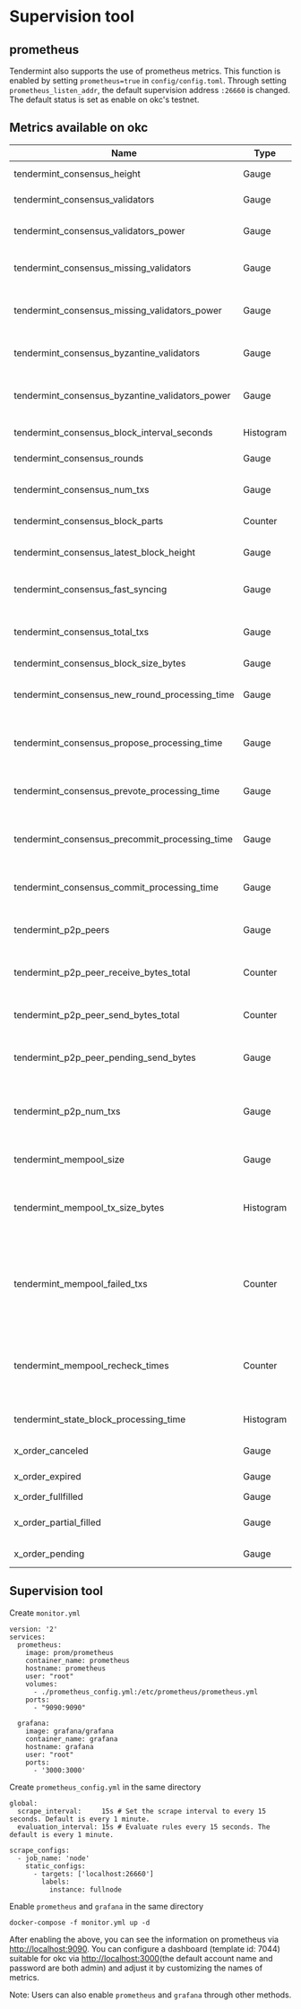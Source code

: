 # Supervision tool

## prometheus

Tendermint also supports the use of prometheus metrics. This function is
enabled by setting `prometheus=true` in `config/config.toml`. Through
setting `prometheus_listen_addr`, the default supervision address
`:26660` is changed. The default status is set as enable on okc's
testnet.

## Metrics available on okc

| Name                                                  | Type        | Tags             | Description                                                                |
| -------------------------------------------------------|-------------|------------------|----------------------------------------------------------------------------| 
| tendermint\_consensus\_height                         | Gauge       | √                | consensus block height                                                     |
| tendermint\_consensus\_validators                     | Gauge       | √                | number of validators                                                       |
| tendermint\_consensus\_validators\_power              | Gauge       | √                | total voting power of validators                                           |
| tendermint\_consensus\_missing\_validators            | Gauge       | √                | number of missing validators                                               |
| tendermint\_consensus\_missing\_validators\_power     | Gauge       | √                | total voting power of missing validators                                   |
| tendermint\_consensus\_byzantine\_validators          | Gauge       | √                | number of byzantine validators                                             |
| tendermint\_consensus\_byzantine\_validators\_power   | Gauge       | √                | total voting power of byzantine validators                                 |
| tendermint\_consensus\_block\_interval\_seconds       | Histogram   | √                | block interval                                                             |
| tendermint\_consensus\_rounds                         | Gauge       | √                | consensus round                                                            |
| tendermint\_consensus\_num\_txs                       | Gauge       | √                | number of transactions in the block                                        |
| tendermint\_consensus\_block\_parts                   | Counter     | peer\_id         | number of block parts                                                      |
| tendermint\_consensus\_latest\_block\_height          | Gauge       | √                | latest block height after consensus                                        |
| tendermint\_consensus\_fast\_syncing                  | Gauge       | √                | 0 (not fast syncing) , 1 (syncing)                                         |
| tendermint\_consensus\_total\_txs                     | Gauge       | √                | total number of transactions in the block                                  |
| tendermint\_consensus\_block\_size\_bytes             | Gauge       | √                | block size                                                                 |
| tendermint\_consensus\_new\_round\_processing\_time   | Gauge       | √                | processing time for consensus initialization                               |
| tendermint\_consensus\_propose\_processing\_time      | Gauge       | √                | consensus proposal processing time                                         |
| tendermint\_consensus\_prevote\_processing\_time      | Gauge       | √                | consensus prevote processing time                                          |
| tendermint\_consensus\_precommit\_processing\_time    | Gauge       | √                | consensus precommit processing time                                        |
| tendermint\_consensus\_commit\_processing\_time       | Gauge       | √                | consensus commit processing time                                           |
| tendermint\_p2p\_peers                                | Gauge       | √                | number of connected peers                                                  |
| tendermint\_p2p\_peer\_receive\_bytes\_total          | Counter     | peer\_id, chID   | total bytes received from the specific peer                                |
| tendermint\_p2p\_peer\_send\_bytes\_total             | Counter     | peer\_id, chID   | total bytes sent to a peer node                                            |
| tendermint\_p2p\_peer\_pending\_send\_bytes           | Gauge       | peer\_id         | number of bytes pending to be sent                                         |
| tendermint\_p2p\_num\_txs                             | Gauge       | peer\_id         | number of transactions broadcast from a peer node                          |
| tendermint\_mempool\_size                             | Gauge       | √                | number of uncommitted transactions                                         |
| tendermint\_mempool\_tx\_size\_bytes                  | Histogram   | √                | increased transaction size in the memory pool                              |
| tendermint\_mempool\_failed\_txs                      | Counter     | √                | number of transactions that fail to pass verification in the memory pool   |
| tendermint\_mempool\_recheck\_times                   | Counter     | √                | number of rechecked transactions executed in the memory pool               |
| tendermint\_state\_block\_processing\_time            | Histogram   | √                | block processing time                                                      |
| x\_order\_canceled                                    | Gauge       | √                | order canceled                                                             |
| x\_order\_expired                                     | Gauge       | √                | order expired                                                              |
| x\_order\_fullfilled                                  | Gauge       | √                | order filled                                                               |
| x\_order\_partial\_filled                             | Gauge       | √                | order partially filled                                                     |
| x\_order\_pending                                     | Gauge       | √                | order pending                                                              |

## Supervision tool

Create `monitor.yml`

``` {.yaml}
version: '2'
services:
  prometheus:
    image: prom/prometheus
    container_name: prometheus
    hostname: prometheus
    user: "root"
    volumes:
      - ./prometheus_config.yml:/etc/prometheus/prometheus.yml
    ports:
      - "9090:9090"

  grafana:
    image: grafana/grafana
    container_name: grafana
    hostname: grafana
    user: "root"
    ports:
      - '3000:3000'
```

Create `prometheus_config.yml` in the same directory

``` {.yaml}
global:
  scrape_interval:     15s # Set the scrape interval to every 15 seconds. Default is every 1 minute.
  evaluation_interval: 15s # Evaluate rules every 15 seconds. The default is every 1 minute.

scrape_configs:
  - job_name: 'node'
    static_configs:
      - targets: ['localhost:26660']
        labels:
          instance: fullnode
```

Enable `prometheus` and `grafana` in the same directory

``` {.shell}
docker-compose -f monitor.yml up -d
```

After enabling the above, you can see the information on prometheus via
[http://localhost:9090](http://localhost:9090/). You can configure a
dashboard (template id: 7044) suitable for okc via
[http://localhost:3000](http://localhost:3000/)(the default account name
and password are both admin) and adjust it by customizing the names of
metrics.

Note: Users can also enable `prometheus` and `grafana` through other
methods.
